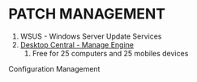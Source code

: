 
# PATCH MANAGEMENT

1. WSUS - Windows Server Update Services
2. [Desktop Central - Manage Engine](https://www.manageengine.com/products/desktop-central/)
	1. Free for 25 computers and 25 mobiles devices

Configuration Management 

